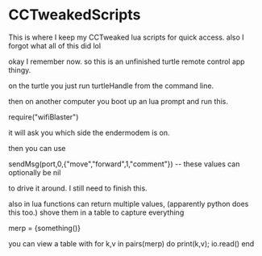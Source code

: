 # CCTweakedScripts
This is where I keep my CCTweaked lua scripts for quick access.
also I forgot what all of this did lol

okay I remember now. so this is an unfinished turtle remote control app thingy.

on the turtle you just run turtleHandle from the command line.

then on another computer you boot up an lua prompt and run this.

require("wifiBlaster")

it will ask you which side the endermodem is on.

then you can use

sendMsg(port,0,{"move","forward",1,"comment"}) -- these values can optionally be nil

to drive it around. I still need to finish this.

also in lua functions can return multiple values, (apparently python does this too.)
shove them in a table to capture everything

merp = {something()}

you can view a table with
for k,v in pairs(merp) do print(k,v); io.read() end

